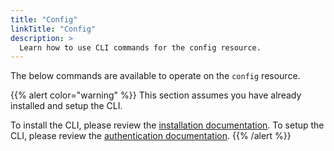 ```yaml
---
title: "Config"
linkTitle: "Config"
description: >
  Learn how to use CLI commands for the config resource.
---
```


The below commands are available to operate on the `config` resource.

{{% alert color="warning" %}}
This section assumes you have already installed and setup the CLI.

To install the CLI, please review the [installation documentation](/docs/cli/install).
To setup the CLI, please review the [authentication documentation](/docs/cli/authentication).
{{% /alert %}}
